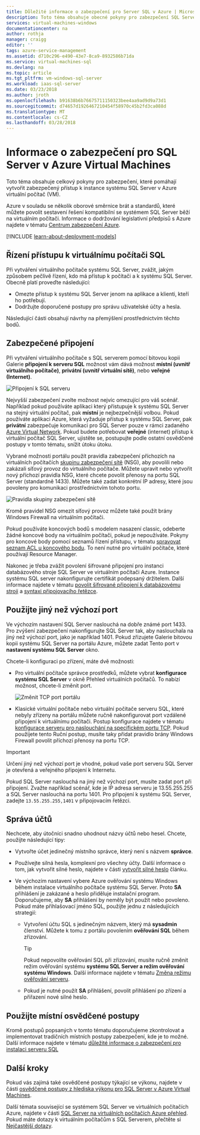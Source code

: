 ```yaml
---
title: Důležité informace o zabezpečení pro Server SQL v Azure | Microsoft Docs
description: Toto téma obsahuje obecné pokyny pro zabezpečení SQL Server běžící virtuálním počítači Azure.
services: virtual-machines-windows
documentationcenter: na
author: rothja
manager: craigg
editor: ''
tags: azure-service-management
ms.assetid: d710c296-e490-43e7-8ca9-8932586b71da
ms.service: virtual-machines-sql
ms.devlang: na
ms.topic: article
ms.tgt_pltfrm: vm-windows-sql-server
ms.workload: iaas-sql-server
ms.date: 03/23/2018
ms.author: jroth
ms.openlocfilehash: b91638b6b76675711150323bee4aa9ad9d9a73d1
ms.sourcegitcommit: d74657d1926467210454f58970c45b2fd3ca088d
ms.translationtype: MT
ms.contentlocale: cs-CZ
ms.lasthandoff: 03/28/2018
---
```

# <a name="security-considerations-for-sql-server-in-azure-virtual-machines"></a>Informace o zabezpečení pro SQL Server v Azure Virtual Machines

Toto téma obsahuje celkový pokyny pro zabezpečení, které pomáhají vytvořit zabezpečený přístup k instance systému SQL Server v Azure virtuální počítač (VM).

Azure v souladu se několik oborové směrnice brát a standardů, které můžete povolit sestavení řešení kompatibilní se systémem SQL Server běží na virtuálním počítači. Informace o dodržování legislativní předpisů s Azure najdete v tématu [Centrum zabezpečení Azure](https://azure.microsoft.com/support/trust-center/).

[!INCLUDE [learn-about-deployment-models](../../../../includes/learn-about-deployment-models-both-include.md)]

## <a name="control-access-to-the-sql-vm"></a>Řízení přístupu k virtuálnímu počítači SQL

Při vytváření virtuálního počítače systému SQL Server, zvážit, jakým způsobem pečlivě řízení, kdo má přístup k počítači a k systému SQL Server. Obecně platí proveďte následující:

- Omezte přístup k systému SQL Server jenom na aplikace a klienti, kteří ho potřebují.
- Dodržujte doporučené postupy pro správu uživatelské účty a hesla.

Následující části obsahují návrhy na přemýšlení prostřednictvím těchto bodů.

## <a name="secure-connections"></a>Zabezpečené připojení

Při vytváření virtuálního počítače s SQL serverem pomocí bitovou kopii Galerie **připojení k serveru SQL** možnost vám dává možnost **místní (uvnitř virtuálního počítače)**, **privátní (uvnitř virtuální sítě)**, nebo **veřejné (Internet)**.

![Připojení k SQL serveru](./media/virtual-machines-windows-sql-security/sql-vm-connectivity-option.png)

Nejvyšší zabezpečení zvolte možnost nejvíc omezující pro váš scénář. Například pokud používáte aplikaci který přistupuje k systému SQL Server na stejný virtuální počítač, pak **místní** je nejbezpečnější volbou. Pokud používáte aplikaci Azure, která vyžaduje přístup k systému SQL Server, pak **privátní** zabezpečuje komunikaci pro SQL Server pouze v rámci zadaného [Azure Virtual Network](../../../virtual-network/virtual-networks-overview.md). Pokud budete potřebovat **veřejné** (internet) přístup k virtuální počítač SQL Server, ujistěte se, postupujte podle ostatní osvědčené postupy v tomto tématu, snížit útoku útoku.

Vybrané možnosti portálu použít pravidla zabezpečení příchozích na virtuálních počítačích [skupinu zabezpečení sítě](../../../virtual-network/virtual-networks-nsg.md) (NSG), aby povolili nebo zakázali síťový provoz do virtuálního počítače. Můžete upravit nebo vytvořit nový příchozí pravidla NSG, které chcete povolit přenosy na portu SQL Server (standardně 1433). Můžete také zadat konkrétní IP adresy, které jsou povoleny pro komunikaci prostřednictvím tohoto portu.

![Pravidla skupiny zabezpečení sítě](./media/virtual-machines-windows-sql-security/sql-vm-network-security-group-rules.png)

Kromě pravidel NSG omezit síťový provoz můžete také použít brány Windows Firewall na virtuálním počítači.

Pokud používáte koncových bodů s modelem nasazení classic, odeberte žádné koncové body na virtuálním počítači, pokud je nepoužíváte. Pokyny pro koncové body pomocí seznamů řízení přístupu, v tématu [spravovat seznam ACL u koncového bodu](../classic/setup-endpoints.md#manage-the-acl-on-an-endpoint). To není nutné pro virtuální počítače, které používají Resource Manager.

Nakonec je třeba zvážit povolení šifrované připojení pro instanci databázového stroje SQL Server ve virtuálním počítači Azure. Instance systému SQL server nakonfigurujte certifikát podepsaný držitelem. Další informace najdete v tématu [povolit šifrované připojení k databázovému stroji](https://docs.microsoft.com/sql/database-engine/configure-windows/enable-encrypted-connections-to-the-database-engine) a [syntaxi připojovacího řetězce](https://msdn.microsoft.com/library/ms254500.aspx).

## <a name="use-a-non-default-port"></a>Použijte jiný než výchozí port

Ve výchozím nastavení SQL Server naslouchá na dobře známé port 1433. Pro zvýšení zabezpečení nakonfigurujte SQL Server tak, aby naslouchala na jiný než výchozí port, jako je například 1401. Pokud zřizujete Galerie bitovou kopii systému SQL Server na portálu Azure, můžete zadat Tento port v **nastavení systému SQL Server** okno.

Chcete-li konfiguraci po zřízení, máte dvě možnosti:

- Pro virtuální počítače správce prostředků, můžete vybrat **konfigurace systému SQL Server** v okně Přehled virtuálních počítačů. To nabízí možnost, chcete-li změnit port.

  ![Změnit TCP port portálu](./media/virtual-machines-windows-sql-security/sql-vm-change-tcp-port.png)

- Klasické virtuální počítače nebo virtuální počítače serveru SQL, které nebyly zřízeny na portálu můžete ručně nakonfigurovat port vzdálené připojení k virtuálnímu počítači. Postup konfigurace najdete v tématu [konfigurace serveru pro naslouchání na specifickém portu TCP](https://docs.microsoft.com/sql/database-engine/configure-windows/configure-a-server-to-listen-on-a-specific-tcp-port). Pokud použijete tento Ruční postup, musíte taky přidat pravidlo brány Windows Firewall povolit příchozí přenosy na portu TCP.

> [!IMPORTANT]
> Určení jiný než výchozí port je vhodné, pokud vaše port serveru SQL Server je otevřená a veřejného připojení k Internetu.

Pokud SQL Server naslouchá na jiný než výchozí port, musíte zadat port při připojení. Zvažte například scénář, kde je IP adresa serveru je 13.55.255.255 a SQL Server naslouchá na portu 1401. Pro připojení k systému SQL Server, zadejte `13.55.255.255,1401` v připojovacím řetězci.

## <a name="manage-accounts"></a>Správa účtů

Nechcete, aby útočníci snadno uhodnout názvy účtů nebo hesel. Chcete, použijte následující tipy:

- Vytvořte účet jedinečný místního správce, který není s názvem **správce**.

- Používejte silná hesla, komplexní pro všechny účty. Další informace o tom, jak vytvořit silné heslo, najdete v části [vytvořit silné heslo](https://support.microsoft.com/instantanswers/9bd5223b-efbe-aa95-b15a-2fb37bef637d/create-a-strong-password) článku.

- Ve výchozím nastavení vybere Azure ověřování systému Windows během instalace virtuálního počítače systému SQL Server. Proto **SA** přihlášení je zakázané a heslo přiděluje instalační program. Doporučujeme, aby **SA** přihlášení by neměly být použít nebo povoleno. Pokud máte přihlašovací jméno SQL, použijte jednu z následujících strategií:

  - Vytvoření účtu SQL s jedinečným názvem, který má **sysadmin** členství. Můžete k tomu z portálu povolením **ověřování SQL** během zřizování.

    > [!TIP] 
    > Pokud nepovolíte ověřování SQL při zřizování, musíte ručně změnit režim ověřování systému **systému SQL Server a režim ověřování systému Windows**. Další informace najdete v tématu [Změna režimu ověřování serveru](https://docs.microsoft.com/sql/database-engine/configure-windows/change-server-authentication-mode).

  - Pokud je nutné použít **SA** přihlášení, povolit přihlášení po zřízení a přiřazení nové silné heslo.

## <a name="follow-on-premises-best-practices"></a>Použijte místní osvědčené postupy

Kromě postupů popsaných v tomto tématu doporučujeme zkontrolovat a implementovat tradičních místních postupy zabezpečení, kde je to možné. Další informace najdete v tématu [důležité informace o zabezpečení pro instalaci serveru SQL](https://docs.microsoft.com/sql/sql-server/install/security-considerations-for-a-sql-server-installation)

## <a name="next-steps"></a>Další kroky

Pokud vás zajímá také osvědčené postupy týkající se výkonu, najdete v části [osvědčené postupy z hlediska výkonu pro SQL Server v Azure Virtual Machines](virtual-machines-windows-sql-performance.md).

Další témata související se systémem SQL Server ve virtuálních počítačích Azure, najdete v části [SQL Server na virtuálních počítačích Azure přehled](virtual-machines-windows-sql-server-iaas-overview.md). Pokud máte dotazy k virtuálním počítačům s SQL Serverem, přečtěte si [Nejčastější dotazy](virtual-machines-windows-sql-server-iaas-faq.md).

